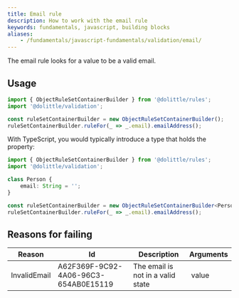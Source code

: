 ```yaml
---
title: Email rule
description: How to work with the email rule
keywords: fundamentals, javascript, building blocks
aliases:
    - /fundamentals/javascript-fundamentals/validation/email/
---
```

The email rule looks for a value to be a valid email.

## Usage

```javascript
import { ObjectRuleSetContainerBuilder } from '@dolittle/rules';
import '@dolittle/validation';

const ruleSetContainerBuilder = new ObjectRuleSetContainerBuilder();
ruleSetContainerBuilder.ruleFor(_ => _.email).emailAddress();
```

With TypeScript, you would typically introduce a type that holds the property:

```typescript
import { ObjectRuleSetContainerBuilder } from '@dolittle/rules';
import '@dolittle/validation';

class Person {
    email: String = '';
}

const ruleSetContainerBuilder = new ObjectRuleSetContainerBuilder<Person>();
ruleSetContainerBuilder.ruleFor(_ => _.email).emailAddress();
```

## Reasons for failing

| Reason | Id | Description | Arguments |
| ------ | --- | ----------- | --------- |
| InvalidEmail | A62F369F-9C92-4A06-96C3-654AB0E15119 | The email is not in a valid state | value |
